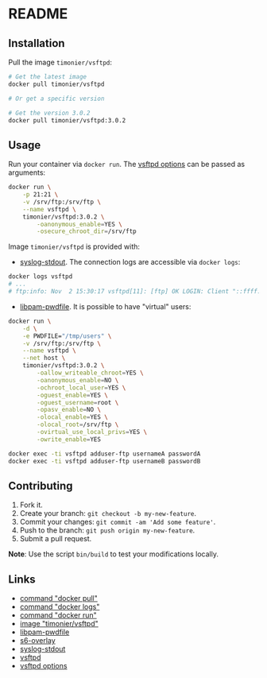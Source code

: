# README

## Installation

Pull the image `timonier/vsftpd`:

```sh
# Get the latest image
docker pull timonier/vsftpd

# Or get a specific version

# Get the version 3.0.2
docker pull timonier/vsftpd:3.0.2
```

## Usage

Run your container via `docker run`. The [vsftpd options](https://security.appspot.com/vsftpd/vsftpd_conf.html) can be passed as arguments:

```sh
docker run \
    -p 21:21 \
    -v /srv/ftp:/srv/ftp \
    --name vsftpd \
    timonier/vsftpd:3.0.2 \
        -oanonymous_enable=YES \
        -osecure_chroot_dir=/srv/ftp
```

Image `timonier/vsftpd` is provided with:

* [syslog-stdout](https://github.com/timonier/syslog-stdout). The connection logs are accessible via `docker logs`:

```sh
docker logs vsftpd
# ...
# ftp:info: Nov  2 15:30:17 vsftpd[11]: [ftp] OK LOGIN: Client "::ffff:127.0.0.1", anon password "anon@localhost"
```

* [libpam-pwdfile](https://github.com/tiwe-de/libpam-pwdfile). It is possible to have "virtual" users:

```sh
docker run \
    -d \
    -e PWDFILE="/tmp/users" \
    -v /srv/ftp:/srv/ftp \
    --name vsftpd \
    --net host \
    timonier/vsftpd:3.0.2 \
        -oallow_writeable_chroot=YES \
        -oanonymous_enable=NO \
        -ochroot_local_user=YES \
        -oguest_enable=YES \
        -oguest_username=root \
        -opasv_enable=NO \
        -olocal_enable=YES \
        -olocal_root=/srv/ftp \
        -ovirtual_use_local_privs=YES \
        -owrite_enable=YES

docker exec -ti vsftpd adduser-ftp usernameA passwordA
docker exec -ti vsftpd adduser-ftp usernameB passwordB
```

## Contributing

1. Fork it.
2. Create your branch: `git checkout -b my-new-feature`.
3. Commit your changes: `git commit -am 'Add some feature'`.
4. Push to the branch: `git push origin my-new-feature`.
5. Submit a pull request.

__Note__: Use the script `bin/build` to test your modifications locally.

## Links

* [command "docker pull"](https://docs.docker.com/reference/commandline/pull/)
* [command "docker logs"](https://docs.docker.com/reference/commandline/cli/)
* [command "docker run"](https://docs.docker.com/reference/run/)
* [image "timonier/vsftpd"](https://hub.docker.com/r/timonier/vsftpd/)
* [libpam-pwdfile](https://github.com/tiwe-de/libpam-pwdfile)
* [s6-overlay](https://github.com/just-containers/s6-overlay)
* [syslog-stdout](https://github.com/timonier/syslog-stdout)
* [vsftpd](https://security.appspot.com/vsftpd.html)
* [vsftpd options](https://security.appspot.com/vsftpd/vsftpd_conf.html)
